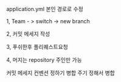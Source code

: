 application.yml 본인 경로로 수정


1, Team - > switch -> new branch

2, 커밋 메세지 작성

3, 푸쉬한후 풀리퀘스트요청

4, 머지는 repository 주인만 가능


커밋 메세지 컨벤션 정하기
병합 주기 정해서 병합

